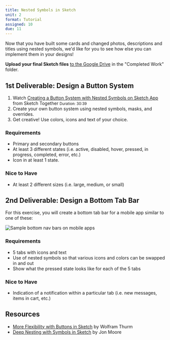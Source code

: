 ```yaml
---
title: Nested Symbols in Sketch
unit: 2
format: Tutorial
assigned: 10
due: 11
---
```


Now that you have built some cards and changed photos, descriptions and titles using nested symbols, we'd like for you to see how else you can implement them in your designs!

**Upload your final Sketch files** [to the Google Drive](https://drive.google.com/drive/folders/1Ivgukp0nN775OTHy7KgT8mywPqcr-rsz) in the "Completed Work" folder.


1st Deliverable: Design a Button System
-------------------------------------------------

1. Watch [Creating a Button System with Nested Symbols on Sketch App](https://www.youtube.com/watch?v=_bjqVF7Fvg4) from Sketch Together <small>Duration: 30:39</small>
2. Create your own button system using nested symbols, masks, and overrides.
3. Get creative! Use colors, icons and text of your choice.

### Requirements

- Primary and secondary buttons
- At least 3 different states (i.e. active, disabled, hover, pressed, in progress, completed, error, etc.)
- Icon in at least 1 state.

### Nice to Have

- At least 2 different sizes (i.e. large, medium, or small)


2nd Deliverable: Design a Bottom Tab Bar
-------------------------------------------------

For this exercise, you will create a bottom tab bar for a mobile app similar to one of these:

<img src="/assets/images/bottom-nav-bar-small-grey.png" alt="Sample bottom nav bars on mobile apps" />

### Requirements

- 5 tabs with icons and text
- Use of nested symbols so that various icons and colors can be swapped in and out
- Show what the pressed state looks like for each of the 5 tabs

### Nice to Have

- Indication of a notification within a particular tab (i.e. new messages, items in cart, etc.)


Resources
---------

- [More Flexibility with Buttons in Sketch](https://medium.com/sketch-app-sources/more-flexibility-with-buttons-in-sketch-cc496b125017) by Wolfram Thurm
- [Deep Nesting with Symbols in Sketch](https://medium.com/ux-power-tools/this-is-without-a-doubt-the-coolest-sketch-technique-youll-see-all-day-ddefa65ea959) by Jon Moore
